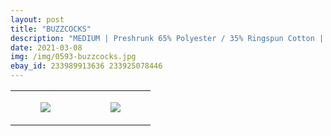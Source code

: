 ```yaml
---
layout: post
title: "BUZZCOCKS"
description: "MEDIUM | Preshrunk 65% Polyester / 35% Ringspun Cotton | Tultex"
date: 2021-03-08
img: /img/0593-buzzcocks.jpg
ebay_id: 233989913636 233925078446
---
```




<table style="width:100%;"><tr><td style="vertical-align:top;">
      <figure class="tmblr-full" data-orig-height="2048" data-orig-width="1365" data-orig-src="https://concertshirts.netlify.app/shirts/0593/0593-01.jpg"><img src="https://64.media.tumblr.com/99d179ae359c836f27945a8b09f4841c/32b403b8c3c86c3d-6e/s540x810/450e141bbedafcf737b34d3975551d0ddfaaec76.jpg" data-orig-height="2048" data-orig-width="1365" data-orig-src="https://concertshirts.netlify.app/shirts/0593/0593-01.jpg"/></figure></td>
    <td style="vertical-align:top;">
      <figure class="tmblr-full" data-orig-height="2048" data-orig-width="1365" data-orig-src="https://concertshirts.netlify.app/shirts/0593/0593-02.jpg"><img src="https://64.media.tumblr.com/42c7b88debb0b5d2fdbed9392acd7cd7/32b403b8c3c86c3d-22/s540x810/f1037f4f9a474e4ee417942365455b22fd9d47db.jpg" data-orig-height="2048" data-orig-width="1365" data-orig-src="https://concertshirts.netlify.app/shirts/0593/0593-02.jpg"/></figure></td>
  </tr></table>
